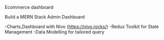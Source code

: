 Ecommerce dashboard

Build a MERN Stack Admin Dashboard

-Charts,Dashboard with Nivo (https://nivo.rocks/)
-Redux Toolkit for State Management
-Data Modelling for tailored query


